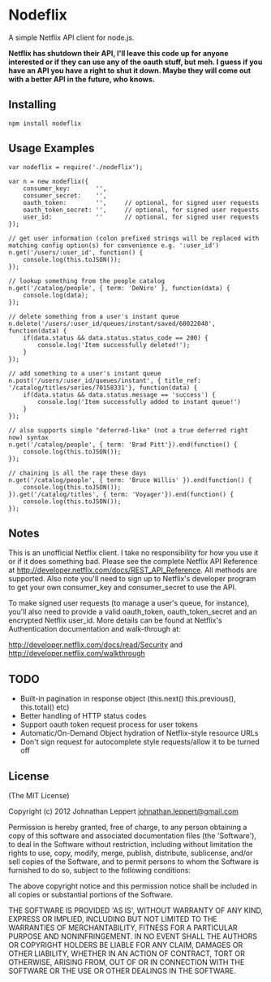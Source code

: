 Nodeflix
===============
A simple Netflix API client for node.js.

__Netflix has shutdown their API, I'll leave this code up for anyone interested or if they can use any of the oauth stuff, but meh. I guess if you have an API you have a right to shut it down. Maybe they will come out with a better API in the future, who knows.__

Installing
---------------

    npm install nodeflix

Usage Examples
---------------

    var nodeflix = require('./nodeflix');

    var n = new nodeflix({
        consumer_key:       '',
        consumer_secret:    '',
        oauth_token:        '',     // optional, for signed user requests
        oauth_token_secret: '',     // optional, for signed user requests
        user_id:            ''      // optional, for signed user requests
    });

    // get user information (colon prefixed strings will be replaced with matching config option(s) for convenience e.g. ':user_id')
    n.get('/users/:user_id', function() {
        console.log(this.toJSON());
    });

    // lookup something from the people catalog
    n.get('/catalog/people', { term: 'DeNiro' }, function(data) {
        console.log(data);
    });

    // delete something from a user's instant queue
    n.delete('/users/:user_id/queues/instant/saved/60022048', function(data) {
        if(data.status && data.status.status_code == 200) {
            console.log('Item successfully deleted!');
        }
    });

    // add something to a user's instant queue
    n.post('/users/:user_id/queues/instant', { title_ref: '/catalog/titles/series/70158331'}, function(data) {
        if(data.status && data.status.message == 'success') {
            console.log('Item successfully added to instant queue!')
        }
    });

    // also supports simple "deferred-like" (not a true deferred right now) syntax
    n.get('/catalog/people', { term: 'Brad Pitt'}).end(function() {
        console.log(this.toJSON());
    });

    // chaining is all the rage these days
    n.get('/catalog/people', { term: 'Bruce Willis' }).end(function() {
        console.log(this.toJSON());
    }).get('/catalog/titles', { term: 'Voyager'}).end(function() {
        console.log(this.toJSON());
    });

Notes
---------------

This is an unofficial Netflix client. I take no responsibility for how you use it or if it does something bad. 
Please see the complete Netflix API Reference at http://developer.netflix.com/docs/REST_API_Reference. All methods are supported.
Also note you'll need to sign up to Netflix's developer program to get your own consumer_key and consumer_secret to use the API.

To make signed user requests (to manage a user's queue, for instance), you'll also need to provide a valid oauth_token, oauth_token_secret and an encrypted Netflix user_id. More details can be found at Netflix's Authentication documentation and walk-through at:

http://developer.netflix.com/docs/read/Security and http://developer.netflix.com/walkthrough

TODO
----------------

* Built-in pagination in response object (this.next() this.previous(), this.total() etc)
* Better handling of HTTP status codes
* Support oauth token request process for user tokens
* Automatic/On-Demand Object hydration of Netflix-style resource URLs
* Don't sign request for autocomplete style requests/allow it to be turned off

License
----------------
(The MIT License)

Copyright (c) 2012 Johnathan Leppert <johnathan.leppert@gmail.com>

Permission is hereby granted, free of charge, to any person obtaining a copy of this software and associated documentation files (the 'Software'), to deal in the Software without restriction, including without limitation the rights to use, copy, modify, merge, publish, distribute, sublicense, and/or sell copies of the Software, and to permit persons to whom the Software is furnished to do so, subject to the following conditions:

The above copyright notice and this permission notice shall be included in all copies or substantial portions of the Software.

THE SOFTWARE IS PROVIDED 'AS IS', WITHOUT WARRANTY OF ANY KIND, EXPRESS OR IMPLIED, INCLUDING BUT NOT LIMITED TO THE WARRANTIES OF MERCHANTABILITY, FITNESS FOR A PARTICULAR PURPOSE AND NONINFRINGEMENT. IN NO EVENT SHALL THE AUTHORS OR COPYRIGHT HOLDERS BE LIABLE FOR ANY CLAIM, DAMAGES OR OTHER LIABILITY, WHETHER IN AN ACTION OF CONTRACT, TORT OR OTHERWISE, ARISING FROM, OUT OF OR IN CONNECTION WITH THE SOFTWARE OR THE USE OR OTHER DEALINGS IN THE SOFTWARE.
